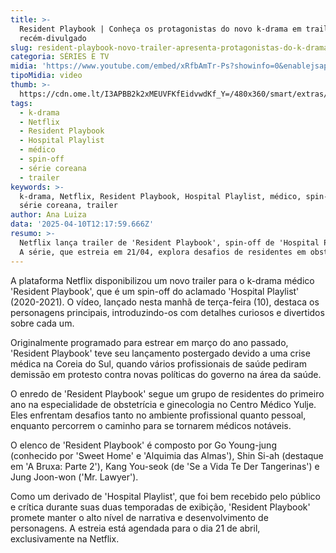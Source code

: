 ```yaml
---
title: >-
  Resident Playbook | Conheça os protagonistas do novo k-drama em trailer
  recém-divulgado
slug: resident-playbook-novo-trailer-apresenta-protagonistas-do-k-drama-veja
categoria: SÉRIES E TV
midia: 'https://www.youtube.com/embed/xRfbAmTr-Ps?showinfo=0&enablejsapi=1'
tipoMidia: video
thumb: >-
  https://cdn.ome.lt/I3APBB2k2xMEUVFKfEidvwdKf_Y=/480x360/smart/extras/conteudos/resident_bwyFpKV.png
tags:
  - k-drama
  - Netflix
  - Resident Playbook
  - Hospital Playlist
  - médico
  - spin-off
  - série coreana
  - trailer
keywords: >-
  k-drama, Netflix, Resident Playbook, Hospital Playlist, médico, spin-off,
  série coreana, trailer
author: Ana Luiza
data: '2025-04-10T12:17:59.666Z'
resumo: >-
  Netflix lança trailer de 'Resident Playbook', spin-off de 'Hospital Playlist'.
  A série, que estreia em 21/04, explora desafios de residentes em obstetrícia.
---
```


A plataforma Netflix disponibilizou um novo trailer para o k-drama médico 'Resident Playbook', que é um spin-off do aclamado 'Hospital Playlist' (2020-2021). O vídeo, lançado nesta manhã de terça-feira (10), destaca os personagens principais, introduzindo-os com detalhes curiosos e divertidos sobre cada um.

Originalmente programado para estrear em março do ano passado, 'Resident Playbook' teve seu lançamento postergado devido a uma crise médica na Coreia do Sul, quando vários profissionais de saúde pediram demissão em protesto contra novas políticas do governo na área da saúde.

O enredo de 'Resident Playbook' segue um grupo de residentes do primeiro ano na especialidade de obstetrícia e ginecologia no Centro Médico Yulje. Eles enfrentam desafios tanto no ambiente profissional quanto pessoal, enquanto percorrem o caminho para se tornarem médicos notáveis.

O elenco de 'Resident Playbook' é composto por Go Young-jung (conhecido por 'Sweet Home' e 'Alquimia das Almas'), Shin Si-ah (destaque em 'A Bruxa: Parte 2'), Kang You-seok (de 'Se a Vida Te Der Tangerinas') e Jung Joon-won ('Mr. Lawyer').

Como um derivado de 'Hospital Playlist', que foi bem recebido pelo público e crítica durante suas duas temporadas de exibição, 'Resident Playbook' promete manter o alto nível de narrativa e desenvolvimento de personagens. A estreia está agendada para o dia 21 de abril, exclusivamente na Netflix.
